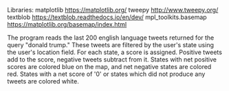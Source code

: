 Libraries:
matplotlib https://matplotlib.org/
tweepy http://www.tweepy.org/
textblob https://textblob.readthedocs.io/en/dev/
mpl_toolkits.basemap https://matplotlib.org/basemap/index.html

The program reads the last 200 english language tweets returned for the query "donald trump." These tweets are filtered by the user's state using the user's location field. For each state, a score is assigned. Positive tweets add to the score, negative tweets subtract from it. States with net positive scores are colored blue on the map, and net negative states are colored red. States with a net score of '0' or states which did not produce any tweets are colored white.
